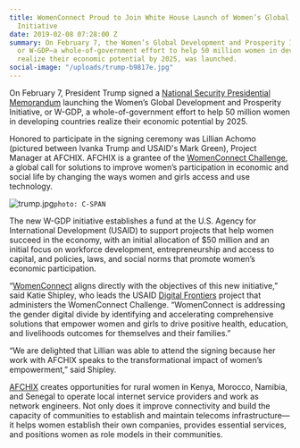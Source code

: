 ```yaml
---
title: WomenConnect Proud to Join White House Launch of Women’s Global Development
  Initiative
date: 2019-02-08 07:28:00 Z
summary: On February 7, the Women’s Global Development and Prosperity Initiative,
  or W-GDP—a whole-of-government effort to help 50 million women in developing countries
  realize their economic potential by 2025, was launched.
social-image: "/uploads/trump-b9817e.jpg"
---
```


On February 7, President Trump signed a [National Security Presidential Memorandum](https://www.whitehouse.gov/briefings-statements/president-donald-j-trump-committed-womens-economic-empowerment-around-world/) launching the Women’s Global Development and Prosperity Initiative, or W-GDP, a whole-of-government effort to help 50 million women in developing countries realize their economic potential by 2025.

Honored to participate in the signing ceremony was Lillian Achomo (pictured between Ivanka Trump and USAID's Mark Green), Project Manager at AFCHIX. AFCHIX is a grantee of the [WomenConnect Challenge](https://dai-global-digital.com/meet-the-womenconnect-challenge-winners.html), a global call for solutions to improve women’s participation in economic and social life by changing the ways women and girls access and use technology.

![trump.jpg](/uploads/trump.jpg)`photo: C-SPAN`

The new W-GDP initiative establishes a fund at the U.S. Agency for International Development (USAID) to support projects that help women succeed in the economy, with an initial allocation of $50 million and an initial focus on workforce development, entrepreneurship and access to capital, and policies, laws, and social norms that promote women’s economic participation.

“[WomenConnect](https://www.usaid.gov/wcc) aligns directly with the objectives of this new initiative,” said Katie Shipley, who leads the USAID [Digital Frontiers](https://www.dai.com/our-work/projects/worldwide-digital-frontiers-df) project that administers the WomenConnect Challenge. “WomenConnect is addressing the gender digital divide by identifying and accelerating comprehensive solutions that empower women and girls to drive positive health, education, and livelihoods outcomes for themselves and their families.”

“We are delighted that Lillian was able to attend the signing because her work with AFCHIX speaks to the transformational impact of women’s empowerment,” said Shipley.

[AFCHIX](http://www.afchix.org/) creates opportunities for rural women in Kenya, Morocco, Namibia, and Senegal to operate local internet service providers and work as network engineers. Not only does it improve connectivity and build the capacity of communities to establish and maintain telecoms infrastructure—it helps women establish their own companies, provides essential services, and positions women as role models in their communities.